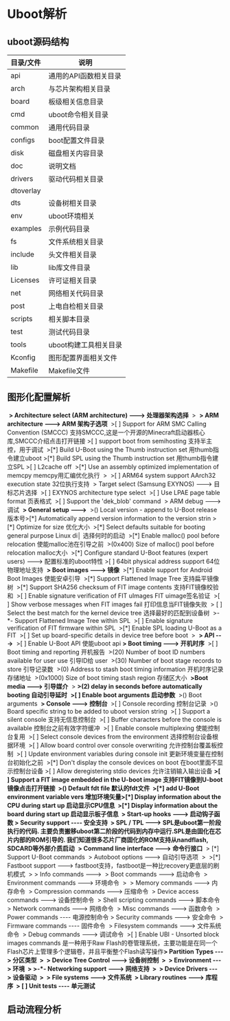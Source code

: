 # Uboot解析
## uboot源码结构

| 目录/文件 | 说明                  |
| :-------- | --------------------- |
| api       | 通用的API函数相关目录 |
| arch      | 与芯片架构相关目录    |
| board     | 板级相关信息目录      |
| cmd       | uboot命令相关目录     |
| common    | 通用代码目录          |
| configs   | boot配置文件目录      |
| disk      | 磁盘相关内容目录      |
| doc       | 说明文档              |
| drivers   | 驱动代码相关目录      |
| dtoverlay |                       |
| dts       | 设备树相关目录        |
| env       | uboot环境相关         |
| examples  | 示例代码目录          |
| fs        | 文件系统相关目录      |
| include   | 头文件相关目录        |
| lib       | lib库文件目录         |
| Licenses  | 许可证相关目录        |
| net       | 网络相关代码目录      |
| post      | 上电自检相关目录      |
| scripts   | 相关脚本目录          |
| test      | 测试代码目录          |
| tools     | uboot构建工具相关目录 |
| Kconfig   | 图形配置界面相关文件  |
| Makefile  | Makefile文件          |

## 图形化配置解析
​	**\> Architecture select (ARM architecture)  ---\>  处理器架构选择**
​	\>
​	**\> ARM architecture  ---\> ARM 架构子选项**
​		\>[ ] Support for ARM SMC Calling Convention (SMCCC) 支持SMCCC,这是一个开源的Minecraft启动器核心库,SMCCC介绍点击打开链接
​		\>[ ] support boot from semihosting     支持半主控，用于调试
​		\>[\*] Build U-Boot using the Thumb instruction set    用thumb指令建立uboot
​		\>[\*] Build SPL using the Thumb instruction set    用thumb指令建立SPL
​		\>[ ] L2cache off 
​		\>[\*] Use an assembly optimized implementation of memcpy    memcpy用汇编优化执行
​		\>
​		\>[ ] ARM64 system support AArch32 execution state  32位执行支持
​		\>    Target select (Samsung EXYNOS)  ---\> 目标芯片选择
​		\>[ ] EXYNOS architecture type select 
​		\>[ ] Use LPAE page table format    页表格式
​		\>[ ] Support the \'dek_blob\' command
​		\>    ARM debug  ---\>    调试
​	**\>  General setup  ---\>**
​		\>()  Local version - append to U-Boot release    版本号
​		\>[\*] Automatically append version information to the version strin
​		\>[\*] Optimize for size  优化大小
​		\>[\*] Select defaults suitable for booting general purpose Linux di│    选择何时的启动
​		\>[\*] Enable malloc() pool before relocation   使能malloc池在引导之前
​		\>(0x400) Size of malloc() pool before relocation    malloc大小
​		\>[\*] Configure standard U-Boot features (expert users)  ---\>    配置标准的uboot特性
​		\>[ ] 64bit physical address support     64位物理地址支持
​	**\>    Boot images  ---\>    镜像**
​		\>[\*] Enable support for Android Boot Images    使能安卓引导
​		\>[\*] Support Flattened Image Tree 支持扁平镜像树
​		\>[\*]   Support SHA256 checksum of FIT image contents     支持FIT镜像校验和
​		\>[ ]   Enable signature verification of FIT uImages    FIT uimage签名验证
​		\>[ ]   Show verbose messages when FIT images fail    打印信息当FIT镜像失败
​		\> [ ]   Select the best match for the kernel device tree    选择最好的匹配到设备树
​		\>-\*-   Support Flattened Image Tree within SPL
​		\>[ ]   Enable signature verification of FIT firmware within SPL 
​		\>[\*]   Enable SPL loading U-Boot as a FIT
​		\>[ ] Set up board-specific details in device tree before boot
​		>
​	**\> API  --->**
​		\>[ ] Enable U-Boot API 使能uboot api
​	**\>    Boot timing  --->  开机时序**
​		\>[ ] Boot timing and reporting     开机报告
​		\>(20) Number of boot ID numbers available for user use    引导ID给 user
​		\>(30) Number of boot stage records to store    引导记录数
​		\>(0) Address to stash boot timing information     开机时序记录存储地址
​		\>(0x1000) Size of boot timing stash region     存储区大小
​	**\>Boot media  ---> 引导媒介**
​		\>
​	**\>(2) delay in seconds before automatically booting     自动引导延时**
​	**\>[ ] Enable boot arguments 启动参数**
​		\>()    Boot arguments 
​	**\>    Console  --->  控制台**
​		\>[ ] Console recording  控制台记录
​		\>()  Board specific string to be added to uboot version string
​		\>[ ] Support a silent console 支持无信息控制台
​		\>[ ] Buffer characters before the console is available    控制台之前有效字符缓冲
​		\>[ ] Enable console multiplexing    使能控制台复用
​		\>[ ] Select console devices from the environment      选择控制台设备根据环境
​		\>[ ] Allow board control over console overwriting    允许控制台覆盖板控制
​		\>[ ] Update environment variables during console init   更新环境变量在控制台初始化之前
​		\>[\*] Don't display the console devices on boot    在boot里面不显示控制台设备
​		\>[ ] Allow deregistering stdio devices     允许注销输入输出设备
​	**\>[ ] Support a FIT image embedded in the U-boot image  支持FIT镜像到U-boot镜像点击打开链接
​	\>()  Default fdt file 默认的fdt文件
​	\>[\*] add U-Boot environment variable vers    增加环境矢量
​	\>[\*] Display information about the CPU during start up    启动显示CPU信息
​	\>[\*] Display information about the board during start up    启动显示板子信息
​	\>    Start-up hooks  ---> 启动钩子函数
​	\> Security support  ---- 安全支持
​	\>    SPL / TPL  ---> SPL是uboot第一阶段执行的代码. 主要负责搬移uboot第二阶段的代码到内存中运行.SPL是由固化在芯片内部的ROM引导的. 我们知道很多芯片厂商固化的ROM支持从nandflash, SDCARD等外部介质启动**
​	**\>    Command line interface  ---> 命令行接口**
​		\> [\*] Support U-Boot commands
​		\>    Autoboot options  ---> 自动引导选项
​		\>
​		\>[\*] Fastboot support  ---> fastboot支持，fastboot是一种比recovery更底层的刷机模式
​		\>
​		\>   Info commands  ---> 
​		\>   Boot commands  ---> 启动命令
​		\> Environment commands  --->    环境命令
​		\>
​		\>   Memory commands  --->    内存命令
​		\>   Compression commands  ---> 压缩命令
​		\>   Device access commands  ---> 设备控制命令
​		\>  Shell scripting commands  ---> 脚本命令
​		\>  Network commands  --->    网络命令
​		\>   Misc commands  --->    函数命令
​		\> Power commands  ----    电源控制命令
​		\>   Security commands  --->    安全命令
​		\> Firmware commands  ----      固件命令
​		\>   Filesystem commands  --->     文件系统命令
​		\>  Debug commands  --->       调试命令
​		\>[ ] Enable UBI - Unsorted block images commands    是一种用于Raw Flash的卷管理系统，主要功能是在同一个Flash芯片上管理多个逻辑卷，并且平衡整个Flash读写操作
​	**\> Partition Types  ---> 分区类型
​	\>
​	\>   Device Tree Control  ---> 设备树控制
​	\>
​	\>   Environment  --->    环境
​	\>
​	\>-\*- Networking support  ---> 网络支持
​	\>
​	\>    Device Drivers  --->    设备驱动
​	\>
​	\>   File systems  ---> 文件系统
​	\>    Library routines  --->    库程序
​	\> [ ] Unit tests  ----    单元测试**

## 启动流程分析